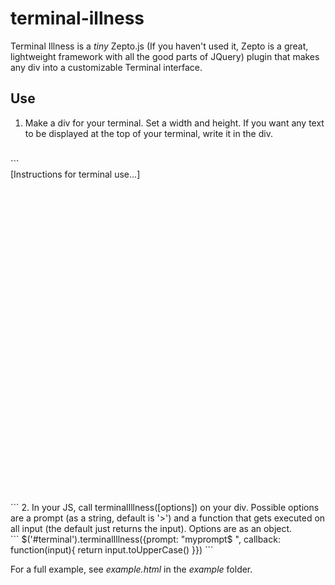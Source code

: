 terminal-illness
================

Terminal Illness is a _tiny_ Zepto.js (If you haven't used it, Zepto is a great, lightweight framework with all the good parts of JQuery) plugin that makes any div into a customizable Terminal interface.

Use
---

1. Make a div for your terminal. Set a width and height. If you want any text to be displayed at the top of your terminal, write it in the div.
<br />
```
<div id='terminal' style="width: 400pt; height: 400pt;">[Instructions for terminal use...]</div>
```
2. In your JS, call terminalIllness([options]) on your div. Possible options are a prompt (as a string, default is '>') and a function that gets executed on all input (the default just returns the input). Options are as an object.
<br />
```
$('#terminal').terminalIllness({prompt: "myprompt$ ", callback: function(input){
  return input.toUpperCase()
}})
```

For a full example, see *example.html* in the *example* folder. 
